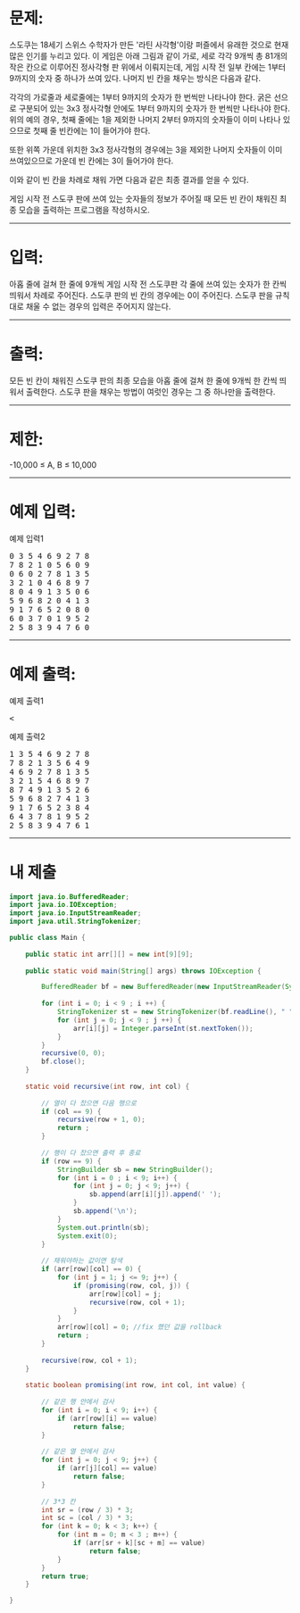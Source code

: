 # 문제: 
스도쿠는 18세기 스위스 수학자가 만든 '라틴 사각형'이랑 퍼즐에서 유래한 것으로 현재 많은 인기를 누리고 있다. 이 게임은 아래 그림과 같이 가로, 세로 각각 9개씩 총 81개의 작은 칸으로 이루어진 정사각형 판 위에서 이뤄지는데, 게임 시작 전 일부 칸에는 1부터 9까지의 숫자 중 하나가 쓰여 있다.
나머지 빈 칸을 채우는 방식은 다음과 같다.

각각의 가로줄과 세로줄에는 1부터 9까지의 숫자가 한 번씩만 나타나야 한다.
굵은 선으로 구분되어 있는 3x3 정사각형 안에도 1부터 9까지의 숫자가 한 번씩만 나타나야 한다.
위의 예의 경우, 첫째 줄에는 1을 제외한 나머지 2부터 9까지의 숫자들이 이미 나타나 있으므로 첫째 줄 빈칸에는 1이 들어가야 한다.



또한 위쪽 가운데 위치한 3x3 정사각형의 경우에는 3을 제외한 나머지 숫자들이 이미 쓰여있으므로 가운데 빈 칸에는 3이 들어가야 한다.



이와 같이 빈 칸을 차례로 채워 가면 다음과 같은 최종 결과를 얻을 수 있다.



게임 시작 전 스도쿠 판에 쓰여 있는 숫자들의 정보가 주어질 때 모든 빈 칸이 채워진 최종 모습을 출력하는 프로그램을 작성하시오.

---
# 입력: 
아홉 줄에 걸쳐 한 줄에 9개씩 게임 시작 전 스도쿠판 각 줄에 쓰여 있는 숫자가 한 칸씩 띄워서 차례로 주어진다. 스도쿠 판의 빈 칸의 경우에는 0이 주어진다. 스도쿠 판을 규칙대로 채울 수 없는 경우의 입력은 주어지지 않는다.

---
# 출력: 
모든 빈 칸이 채워진 스도쿠 판의 최종 모습을 아홉 줄에 걸쳐 한 줄에 9개씩 한 칸씩 띄워서 출력한다.
스도쿠 판을 채우는 방법이 여럿인 경우는 그 중 하나만을 출력한다.

---
# 제한:
-10,000 ≤ A, B ≤ 10,000

---
# 예제 입력:

예제 입력1
<pre>
0 3 5 4 6 9 2 7 8
7 8 2 1 0 5 6 0 9
0 6 0 2 7 8 1 3 5
3 2 1 0 4 6 8 9 7
8 0 4 9 1 3 5 0 6
5 9 6 8 2 0 4 1 3
9 1 7 6 5 2 0 8 0
6 0 3 7 0 1 9 5 2
2 5 8 3 9 4 7 6 0
</pre>

---
# 예제 출력:

예제 출력1
<pre>
<
</pre>

예제 출력2
<pre>
1 3 5 4 6 9 2 7 8
7 8 2 1 3 5 6 4 9
4 6 9 2 7 8 1 3 5
3 2 1 5 4 6 8 9 7
8 7 4 9 1 3 5 2 6
5 9 6 8 2 7 4 1 3
9 1 7 6 5 2 3 8 4
6 4 3 7 8 1 9 5 2
2 5 8 3 9 4 7 6 1
</pre>

---
# 내 제출
~~~java
import java.io.BufferedReader;
import java.io.IOException;
import java.io.InputStreamReader;
import java.util.StringTokenizer;

public class Main {
	
	public static int arr[][] = new int[9][9];
	
	public static void main(String[] args) throws IOException {

		BufferedReader bf = new BufferedReader(new InputStreamReader(System.in));
		
		for (int i = 0; i < 9 ; i ++) {
			StringTokenizer st = new StringTokenizer(bf.readLine(), " ");
			for (int j = 0; j < 9 ; j ++) {
				arr[i][j] = Integer.parseInt(st.nextToken());
			}
		}
		recursive(0, 0);
		bf.close();
	}
	
	static void recursive(int row, int col) {
		
		// 열이 다 찼으면 다음 행으로
		if (col == 9) {
			recursive(row + 1, 0);
			return ;
		}
		
		// 행이 다 찼으면 출력 후 종료
		if (row == 9) {
			StringBuilder sb = new StringBuilder();
			for (int i = 0 ; i < 9; i++) {
				for (int j = 0; j < 9; j++) {
					sb.append(arr[i][j]).append(' ');
				}
				sb.append('\n');
			}
			System.out.println(sb);
			System.exit(0);
		}
		
		// 채워야하는 값이면 탐색
		if (arr[row][col] == 0) {
			for (int j = 1; j <= 9; j++) {
				if (promising(row, col, j)) {
					arr[row][col] = j;
					recursive(row, col + 1);
				}
			}
			arr[row][col] = 0; //fix 했던 값을 rollback
			return ;
		}
		
		recursive(row, col + 1);
	}
	
	static boolean promising(int row, int col, int value) {
		
		// 같은 행 안에서 검사
		for (int i = 0; i < 9; i++) {
			if (arr[row][i] == value)
				return false;
		}
		
		// 같은 열 안에서 검사
		for (int j = 0; j < 9; j++) {
			if (arr[j][col] == value)
				return false;
		}
		
		// 3*3 칸
		int sr = (row / 3) * 3;
		int sc = (col / 3) * 3;
		for (int k = 0; k < 3; k++) {
			for (int m = 0; m < 3 ; m++) {
				if (arr[sr + k][sc + m] == value)
					return false;
			}
		}
		return true;
	}

}
~~~
